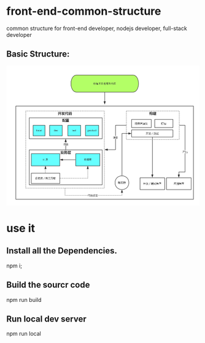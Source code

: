 # front-end-common-structure
common structure for front-end developer, nodejs developer, full-stack developer

## Basic Structure:
![image](https://github.com/baorr/front-end-common-structure/blob/master/%E5%89%8D%E7%AB%AF%E9%A1%B9%E7%9B%AE%E9%80%9A%E7%94%A8%E6%9E%B6%E6%9E%84%E5%9B%BE.png)

# use it
## Install all the Dependencies.
npm i;

## Build the sourcr code
npm run build

## Run local dev server
npm run local